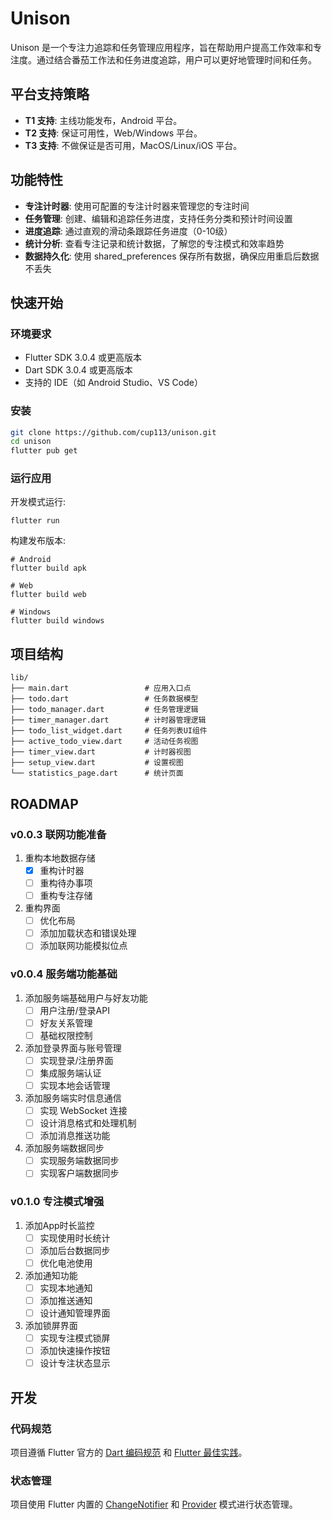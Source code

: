 # Unison

Unison 是一个专注力追踪和任务管理应用程序，旨在帮助用户提高工作效率和专注度。通过结合番茄工作法和任务进度追踪，用户可以更好地管理时间和任务。

## 平台支持策略

- **T1 支持**: 主线功能发布，Android 平台。
- **T2 支持**: 保证可用性，Web/Windows 平台。
- **T3 支持**: 不做保证是否可用，MacOS/Linux/iOS 平台。

## 功能特性

- **专注计时器**: 使用可配置的专注计时器来管理您的专注时间
- **任务管理**: 创建、编辑和追踪任务进度，支持任务分类和预计时间设置
- **进度追踪**: 通过直观的滑动条跟踪任务进度（0-10级）
- **统计分析**: 查看专注记录和统计数据，了解您的专注模式和效率趋势
- **数据持久化**: 使用 shared_preferences 保存所有数据，确保应用重启后数据不丢失

## 快速开始

### 环境要求

- Flutter SDK 3.0.4 或更高版本
- Dart SDK 3.0.4 或更高版本
- 支持的 IDE（如 Android Studio、VS Code）

### 安装

```bash
git clone https://github.com/cup113/unison.git
cd unison
flutter pub get
```

### 运行应用

开发模式运行:
```
flutter run
```

构建发布版本:
```
# Android
flutter build apk

# Web
flutter build web

# Windows
flutter build windows
```

## 项目结构

```
lib/
├── main.dart                 # 应用入口点
├── todo.dart                 # 任务数据模型
├── todo_manager.dart         # 任务管理逻辑
├── timer_manager.dart        # 计时器管理逻辑
├── todo_list_widget.dart     # 任务列表UI组件
├── active_todo_view.dart     # 活动任务视图
├── timer_view.dart           # 计时器视图
├── setup_view.dart           # 设置视图
└── statistics_page.dart      # 统计页面
```

## ROADMAP

### v0.0.3 联网功能准备

1. 重构本地数据存储
   - [x] 重构计时器
   - [ ] 重构待办事项
   - [ ] 重构专注存储

2. 重构界面
   - [ ] 优化布局
   - [ ] 添加加载状态和错误处理
   - [ ] 添加联网功能模拟位点

### v0.0.4 服务端功能基础

1. 添加服务端基础用户与好友功能
   - [ ] 用户注册/登录API
   - [ ] 好友关系管理
   - [ ] 基础权限控制

2. 添加登录界面与账号管理
   - [ ] 实现登录/注册界面
   - [ ] 集成服务端认证
   - [ ] 实现本地会话管理

3. 添加服务端实时信息通信
   - [ ] 实现 WebSocket 连接
   - [ ] 设计消息格式和处理机制
   - [ ] 添加消息推送功能

4. 添加服务端数据同步
   - [ ] 实现服务端数据同步
   - [ ] 实现客户端数据同步

### v0.1.0 专注模式增强

1. 添加App时长监控
   - [ ] 实现使用时长统计
   - [ ] 添加后台数据同步
   - [ ] 优化电池使用

2. 添加通知功能
   - [ ] 实现本地通知
   - [ ] 添加推送通知
   - [ ] 设计通知管理界面

3. 添加锁屏界面
   - [ ] 实现专注模式锁屏
   - [ ] 添加快速操作按钮
   - [ ] 设计专注状态显示

## 开发

### 代码规范

项目遵循 Flutter 官方的 [Dart 编码规范](https://dart.dev/guides/language/effective-dart) 和 [Flutter 最佳实践](https://flutter.dev/docs/perf/best-practices)。

### 状态管理

项目使用 Flutter 内置的 [ChangeNotifier](https://api.flutter.dev/flutter/foundation/ChangeNotifier-class.html) 和 [Provider](https://pub.dev/packages/provider) 模式进行状态管理。
